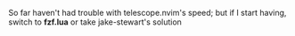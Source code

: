 So far haven't had trouble with telescope.nvim's speed; but if I start having, switch to __fzf.lua__ or take jake-stewart's solution
